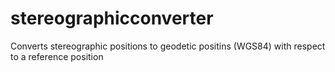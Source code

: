 # stereographicconverter
Converts stereographic positions to geodetic positins (WGS84) with respect to a reference position

